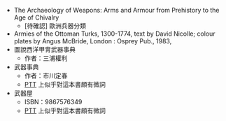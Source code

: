 * The Archaeology of Weapons: Arms and Armour from Prehistory to the Age of Chivalry
	* [待確認] 歐洲兵器分類
* Armies of the Ottoman Turks, 1300-1774, text by David Nicolle; colour plates by Angus McBride, London : Osprey Pub., 1983,
* 圖說西洋甲冑武器事典
	* 作者：三浦權利
* 武器事典
	* 作者：市川定春
	* [PTT](https://www.ptt.cc/bbs/Warfare/M.1190592845.A.6C1.html) 上似乎對這本書頗有微詞
* 武器屋
	* ISBN：9867576349
	* [PTT](https://www.ptt.cc/bbs/Warfare/M.1190592845.A.6C1.html) 上似乎對這本書頗有微詞

